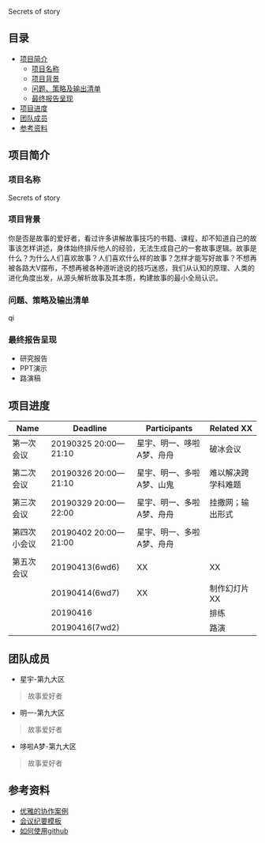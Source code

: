 Secrets of story


## 目录
- [项目简介](#项目简介)
  - [项目名称](#项目名称)
  - [项目背景](#项目背景)
  - [问题、策略及输出清单](#问题、策略及输出清单)
  - [最终报告呈现](#最终报告呈现)
- [项目进度](#项目进度)
- [团队成员](#团队成员)
- [参考资料](#参考资料)

## 项目简介

### 项目名称

Secrets of story

### 项目背景

你是否是故事的爱好者，看过许多讲解故事技巧的书籍、课程，却不知道自己的故事该怎样讲述，身体始终排斥他人的经验，无法生成自己的一套故事逻辑。故事是什么？为什么人们喜欢故事？人们喜欢什么样的故事？怎样才能写好故事？不想再被各路大V摆布，不想再被各种道听途说的技巧迷惑，我们从认知的原理、人类的进化角度出发，从源头解析故事及其本质，构建故事的最小全局认识。


### 问题、策略及输出清单

qi 

### 最终报告呈现

- 研究报告
- PPT演示
- 路演稿

## 项目进度

| Name | Deadline               | Participants    | Related XX                                             |
| -------- | ------------------ | ---------- | ------------------------------------------------------------ |
| 第一次会议 | 20190325 20:00—21:10 | 星宇、明一、哆啦A梦、舟舟 | 破冰会议 |
|          |  |  |                                       |
| 第二次会议 | 20190326 20:00—21:10 | 星宇、明一、多啦A梦、山鬼 | 难以解决跨学科难题 |
|  |                     |        |                          |
| 第三次会议 | 20190329 20:00—22:00 | 星宇、明一、多啦A梦、舟舟 | 挂撒网；输出形式                             |
|              |      |                           |                                        |
| 第四次小会议 | 20190402 20:00—21:00 | 星宇、明一、多啦A梦、舟舟 |                                                    |
|          |                      |                           |                    |
| 第五次会议 | 20190413(6wd6)     | XX       | XX                               |
|          | 20190414(6wd7)     | XX       | 制作幻灯片      XX                              |
|          | 20190416           |        | 排练                                                  |
|          | 20190416(7wd2)     |      | 路演                                                         |





## 团队成员

- 星宇-第九大区

> 故事爱好者

- 明一-第九大区

> 故事爱好者

- 哆啦A梦-第九大区

> 故事爱好者

## 参考资料

- [优雅的协作案例](https://github.com/tokong/IA_Templates/blob/master/Reference/%E4%BC%98%E9%9B%85%E7%9A%84%E5%8D%8F%E4%BD%9C%E6%A1%88%E4%BE%8B.md)
- [会议纪要模板](https://github.com/tokong/IA_Templates/blob/master/Reference/%E4%BC%9A%E8%AE%AE%E7%BA%AA%E8%A6%81%E6%A8%A1%E6%9D%BF.md)
- [如何使用github](https://github.com/OpenMindClub/Share/wiki)
